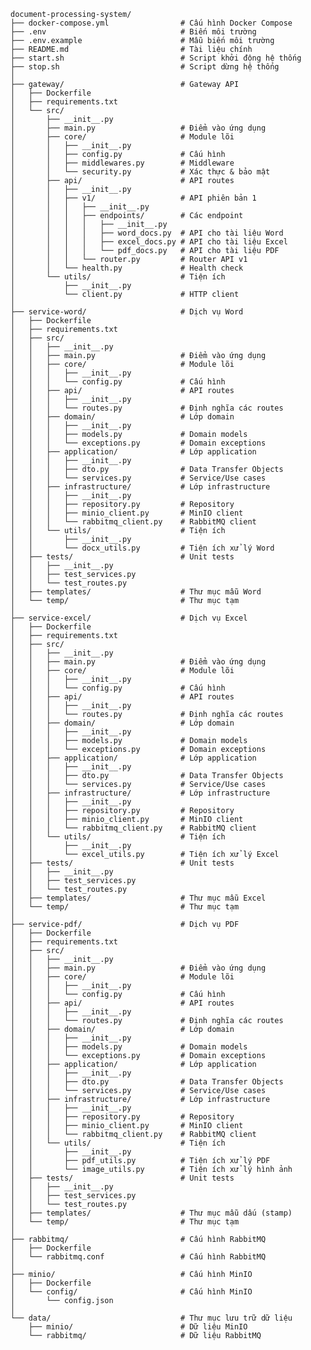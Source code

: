     document-processing-system/
    ├── docker-compose.yml                # Cấu hình Docker Compose
    ├── .env                              # Biến môi trường
    ├── .env.example                      # Mẫu biến môi trường
    ├── README.md                         # Tài liệu chính
    ├── start.sh                          # Script khởi động hệ thống
    ├── stop.sh                           # Script dừng hệ thống
    │
    ├── gateway/                          # Gateway API
    │   ├── Dockerfile
    │   ├── requirements.txt
    │   └── src/
    │       ├── __init__.py
    │       ├── main.py                   # Điểm vào ứng dụng
    │       ├── core/                     # Module lõi
    │       │   ├── __init__.py
    │       │   ├── config.py             # Cấu hình
    │       │   ├── middlewares.py        # Middleware
    │       │   └── security.py           # Xác thực & bảo mật
    │       ├── api/                      # API routes
    │       │   ├── __init__.py
    │       │   ├── v1/                   # API phiên bản 1
    │       │   │   ├── __init__.py
    │       │   │   ├── endpoints/        # Các endpoint
    │       │   │   │   ├── __init__.py
    │       │   │   │   ├── word_docs.py  # API cho tài liệu Word
    │       │   │   │   ├── excel_docs.py # API cho tài liệu Excel
    │       │   │   │   └── pdf_docs.py   # API cho tài liệu PDF
    │       │   │   └── router.py         # Router API v1
    │       │   └── health.py             # Health check
    │       └── utils/                    # Tiện ích
    │           ├── __init__.py
    │           └── client.py             # HTTP client
    │
    ├── service-word/                     # Dịch vụ Word
    │   ├── Dockerfile
    │   ├── requirements.txt
    │   ├── src/
    │   │   ├── __init__.py
    │   │   ├── main.py                   # Điểm vào ứng dụng
    │   │   ├── core/                     # Module lõi
    │   │   │   ├── __init__.py
    │   │   │   └── config.py             # Cấu hình
    │   │   ├── api/                      # API routes
    │   │   │   ├── __init__.py
    │   │   │   └── routes.py             # Định nghĩa các routes
    │   │   ├── domain/                   # Lớp domain
    │   │   │   ├── __init__.py
    │   │   │   ├── models.py             # Domain models
    │   │   │   └── exceptions.py         # Domain exceptions
    │   │   ├── application/              # Lớp application
    │   │   │   ├── __init__.py
    │   │   │   ├── dto.py                # Data Transfer Objects
    │   │   │   └── services.py           # Service/Use cases
    │   │   ├── infrastructure/           # Lớp infrastructure
    │   │   │   ├── __init__.py
    │   │   │   ├── repository.py         # Repository
    │   │   │   ├── minio_client.py       # MinIO client
    │   │   │   └── rabbitmq_client.py    # RabbitMQ client
    │   │   └── utils/                    # Tiện ích
    │   │       ├── __init__.py
    │   │       └── docx_utils.py         # Tiện ích xử lý Word
    │   ├── tests/                        # Unit tests
    │   │   ├── __init__.py
    │   │   ├── test_services.py
    │   │   └── test_routes.py
    │   ├── templates/                    # Thư mục mẫu Word
    │   └── temp/                         # Thư mục tạm
    │
    ├── service-excel/                    # Dịch vụ Excel
    │   ├── Dockerfile
    │   ├── requirements.txt
    │   ├── src/
    │   │   ├── __init__.py
    │   │   ├── main.py                   # Điểm vào ứng dụng
    │   │   ├── core/                     # Module lõi
    │   │   │   ├── __init__.py
    │   │   │   └── config.py             # Cấu hình
    │   │   ├── api/                      # API routes
    │   │   │   ├── __init__.py
    │   │   │   └── routes.py             # Định nghĩa các routes
    │   │   ├── domain/                   # Lớp domain
    │   │   │   ├── __init__.py
    │   │   │   ├── models.py             # Domain models
    │   │   │   └── exceptions.py         # Domain exceptions
    │   │   ├── application/              # Lớp application
    │   │   │   ├── __init__.py
    │   │   │   ├── dto.py                # Data Transfer Objects
    │   │   │   └── services.py           # Service/Use cases
    │   │   ├── infrastructure/           # Lớp infrastructure
    │   │   │   ├── __init__.py
    │   │   │   ├── repository.py         # Repository
    │   │   │   ├── minio_client.py       # MinIO client
    │   │   │   └── rabbitmq_client.py    # RabbitMQ client
    │   │   └── utils/                    # Tiện ích
    │   │       ├── __init__.py
    │   │       └── excel_utils.py        # Tiện ích xử lý Excel
    │   ├── tests/                        # Unit tests
    │   │   ├── __init__.py
    │   │   ├── test_services.py
    │   │   └── test_routes.py
    │   ├── templates/                    # Thư mục mẫu Excel
    │   └── temp/                         # Thư mục tạm
    │
    ├── service-pdf/                      # Dịch vụ PDF
    │   ├── Dockerfile
    │   ├── requirements.txt
    │   ├── src/
    │   │   ├── __init__.py
    │   │   ├── main.py                   # Điểm vào ứng dụng
    │   │   ├── core/                     # Module lõi
    │   │   │   ├── __init__.py
    │   │   │   └── config.py             # Cấu hình
    │   │   ├── api/                      # API routes
    │   │   │   ├── __init__.py
    │   │   │   └── routes.py             # Định nghĩa các routes
    │   │   ├── domain/                   # Lớp domain
    │   │   │   ├── __init__.py
    │   │   │   ├── models.py             # Domain models
    │   │   │   └── exceptions.py         # Domain exceptions
    │   │   ├── application/              # Lớp application
    │   │   │   ├── __init__.py
    │   │   │   ├── dto.py                # Data Transfer Objects
    │   │   │   └── services.py           # Service/Use cases
    │   │   ├── infrastructure/           # Lớp infrastructure
    │   │   │   ├── __init__.py
    │   │   │   ├── repository.py         # Repository
    │   │   │   ├── minio_client.py       # MinIO client
    │   │   │   └── rabbitmq_client.py    # RabbitMQ client
    │   │   └── utils/                    # Tiện ích
    │   │       ├── __init__.py
    │   │       ├── pdf_utils.py          # Tiện ích xử lý PDF
    │   │       └── image_utils.py        # Tiện ích xử lý hình ảnh
    │   ├── tests/                        # Unit tests
    │   │   ├── __init__.py
    │   │   ├── test_services.py
    │   │   └── test_routes.py
    │   ├── templates/                    # Thư mục mẫu dấu (stamp)
    │   └── temp/                         # Thư mục tạm
    │
    ├── rabbitmq/                         # Cấu hình RabbitMQ
    │   ├── Dockerfile
    │   └── rabbitmq.conf                 # Cấu hình RabbitMQ
    │
    ├── minio/                            # Cấu hình MinIO
    │   ├── Dockerfile
    │   └── config/                       # Cấu hình MinIO
    │       └── config.json
    │
    └── data/                             # Thư mục lưu trữ dữ liệu
        ├── minio/                        # Dữ liệu MinIO
        └── rabbitmq/                     # Dữ liệu RabbitMQ